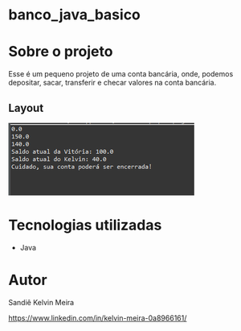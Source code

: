 # banco_java_basico

# Sobre o projeto

Esse é um pequeno projeto de uma conta bancária, onde, podemos depositar, sacar, transferir e checar valores na conta bancária.

## Layout 
![Web_1](https://github.com/kelvinmeira14/contaBancaria_JavaBasico/blob/main/image.png)

# Tecnologias utilizadas

- Java

# Autor

Sandiê Kelvin Meira

https://www.linkedin.com/in/kelvin-meira-0a8966161/
